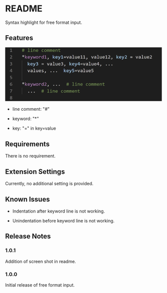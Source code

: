 # README

Syntax highlight for free format input.

## Features

![screen capture](https://github.com/kchoworks/free-format-input/blob/main/img/screen-capture.png)

- line comment: "#"

- keyword: "\*"

- key: "=" in key=value

## Requirements

There is no requirement.

## Extension Settings

Currently, no additional setting is provided.

## Known Issues

- Indentation after keyword line is not working.

- Unindentation before keyword line is not working.

## Release Notes

### 1.0.1

Addition of screen shot in readme.

### 1.0.0

Initial release of free format input.
